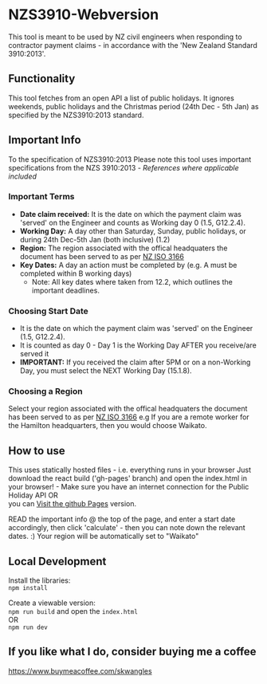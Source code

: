 # NZS3910-Webversion
This tool is meant to be used by NZ civil engineers when responding to contractor payment claims - in accordance with the 'New Zealand Standard 3910:2013'. 

## Functionality
This tool fetches from an open API a list of public holidays.
It ignores weekends, public holidays and the Christmas period (24th Dec - 5th Jan) as specified by the NZS3910:2013 standard. 

## Important Info
To the specification of NZS3910:2013
Please note this tool uses important specifications from the NZS 3910:2013 - _References where applicable included_ 
### Important Terms
- **Date claim received:** It is the date on which the payment claim was 'served' on the Engineer and counts as Working day 0 (1.5, G12.2.4). 
- **Working Day:** A day other than Saturday, Sunday, public holidays, or during 24th Dec-5th Jan (both inclusive) (1.2)  
- **Region:** The region associated with the offical headquaters the document has been served to as per [NZ ISO 3166](https://en.wikipedia.org/wiki/ISO_3166-2:NZ)  
- **Key Dates:** A day an action must be completed by (e.g. A must be completed within B working days)
    - Note: All key dates where taken from 12.2, which outlines the important deadlines.  

### Choosing Start Date 
  - It is the date on which the payment claim was 'served' on the Engineer (1.5, G12.2.4).  
  - It is counted as day 0 - Day 1 is the Working Day AFTER you receive/are served it  
  - **IMPORTANT:** If you received the claim after 5PM or on a non-Working Day, you must select the NEXT Working Day (15.1.8).  

### Choosing a Region
  Select your region associated with the offical headquaters the document has been served to as per [NZ ISO 3166](https://en.wikipedia.org/wiki/ISO_3166-2:NZ) 
  e.g If you are a remote worker for the Hamilton headquarters, then you would choose Waikato.
  
## How to use
This uses statically hosted files - i.e. everything runs in your browser
Just download the react build ('gh-pages' branch) and open the index.html in your browser! - Make sure you have an internet connection for the Public Holiday API
OR  
you can [Visit the github Pages](https://nzs3910.skwangles.com) version. 

READ the important info @ the top of the page, and enter a start date accordingly, then click 'calculate' - then you can note down the relevant dates. :)
Your region will be automatically set to "Waikato"

## Local Development
Install the libraries:  
`npm install`

Create a viewable version:  
`npm run build` and open the `index.html`  
OR  
`npm run dev`  

## If you like what I do, consider buying me a coffee
https://www.buymeacoffee.com/skwangles
